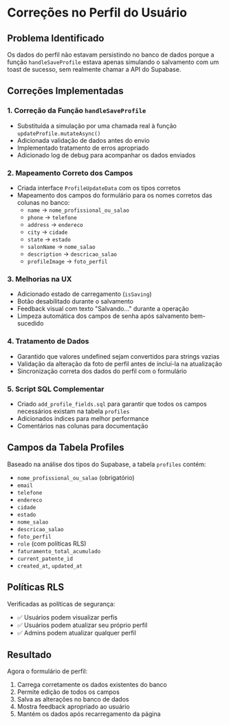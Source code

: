 # Correções no Perfil do Usuário

## Problema Identificado
Os dados do perfil não estavam persistindo no banco de dados porque a função `handleSaveProfile` estava apenas simulando o salvamento com um toast de sucesso, sem realmente chamar a API do Supabase.

## Correções Implementadas

### 1. Correção da Função `handleSaveProfile`
- Substituída a simulação por uma chamada real à função `updateProfile.mutateAsync()`
- Adicionada validação de dados antes do envio
- Implementado tratamento de erros apropriado
- Adicionado log de debug para acompanhar os dados enviados

### 2. Mapeamento Correto dos Campos
- Criada interface `ProfileUpdateData` com os tipos corretos
- Mapeamento dos campos do formulário para os nomes corretos das colunas no banco:
  - `name` → `nome_profissional_ou_salao`
  - `phone` → `telefone`
  - `address` → `endereco`
  - `city` → `cidade`
  - `state` → `estado`
  - `salonName` → `nome_salao`
  - `description` → `descricao_salao`
  - `profileImage` → `foto_perfil`

### 3. Melhorias na UX
- Adicionado estado de carregamento (`isSaving`)
- Botão desabilitado durante o salvamento
- Feedback visual com texto "Salvando..." durante a operação
- Limpeza automática dos campos de senha após salvamento bem-sucedido

### 4. Tratamento de Dados
- Garantido que valores undefined sejam convertidos para strings vazias
- Validação da alteração da foto de perfil antes de incluí-la na atualização
- Sincronização correta dos dados do perfil com o formulário

### 5. Script SQL Complementar
- Criado `add_profile_fields.sql` para garantir que todos os campos necessários existam na tabela `profiles`
- Adicionados índices para melhor performance
- Comentários nas colunas para documentação

## Campos da Tabela Profiles
Baseado na análise dos tipos do Supabase, a tabela `profiles` contém:
- `nome_profissional_ou_salao` (obrigatório)
- `email`
- `telefone`
- `endereco`
- `cidade`
- `estado`
- `nome_salao`
- `descricao_salao`
- `foto_perfil`
- `role` (com políticas RLS)
- `faturamento_total_acumulado`
- `current_patente_id`
- `created_at`, `updated_at`

## Políticas RLS
Verificadas as políticas de segurança:
- ✅ Usuários podem visualizar perfis
- ✅ Usuários podem atualizar seu próprio perfil
- ✅ Admins podem atualizar qualquer perfil

## Resultado
Agora o formulário de perfil:
1. Carrega corretamente os dados existentes do banco
2. Permite edição de todos os campos
3. Salva as alterações no banco de dados
4. Mostra feedback apropriado ao usuário
5. Mantém os dados após recarregamento da página
